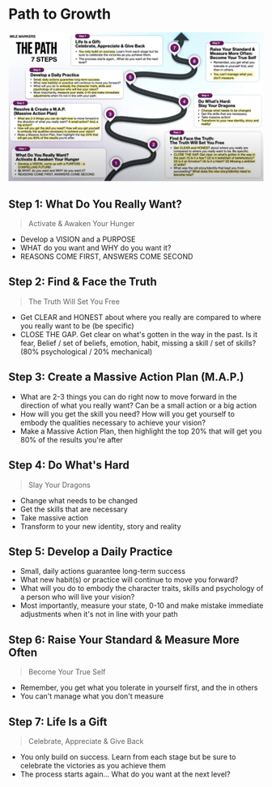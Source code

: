 # Path to Growth

![Path 7 Steps](../../assets/images/TonyRobbinsThePath7Steps.png)

## Step 1: What Do You Really Want?

> Activate & Awaken Your Hunger

* Develop a VISION and a PURPOSE
* WHAT do you want and WHY do you want it?
* REASONS COME FIRST, ANSWERS COME SECOND

## Step 2: Find & Face the Truth

> The Truth Will Set You Free

* Get CLEAR and HONEST about where you really are compared to where you really want to be (be specific)
* CLOSE THE GAP. Get clear on what's gotten in the way in the past. Is it fear, Belief / set of beliefs, emotion, habit, missing a skill / set of skills? (80% psychological / 20% mechanical)

## Step 3: Create a Massive Action Plan (M.A.P.)

* What are 2-3 things you can do right now to move forward in the direction of what you really want? Can be a small action or a big action
* How will you get the skill you need? How will you get yourself to embody the qualities necessary to achieve your vision?
* Make a Massive Action Plan, then highlight the top 20% that will get you 80% of the results you're after

## Step 4: Do What's Hard

> Slay Your Dragons

* Change what needs to be changed
* Get the skills that are necessary
* Take massive action
* Transform to your new identity, story and reality

## Step 5: Develop a Daily Practice

* Small, daily actions guarantee long-term success
* What new habit(s) or practice will continue to move you forward?
* What will you do to embody the character traits, skills and psychology of a person who will live your vision?
* Most importantly, measure your state, 0-10 and make mistake immediate adjustments when it's not in line with your path

## Step 6: Raise Your Standard & Measure More Often

> Become Your True Self

* Remember, you get what you tolerate in yourself first, and the in others
* You can't manage what you don't measure

## Step 7: Life Is a Gift

> Celebrate, Appreciate & Give Back

* You only build on success. Learn from each stage but be sure to celebrate the victories as you achieve them
* The process starts again... What do you want at the next level?